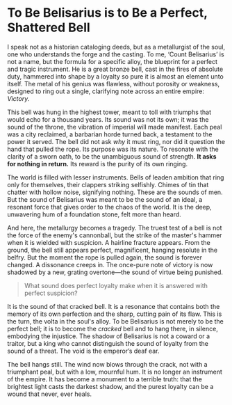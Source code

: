# To Be Belisarius is to Be a Perfect, Shattered Bell

I speak not as a historian cataloging deeds, but as a metallurgist of the soul, one who understands the forge and the casting. To me, ‘Count Belisarius’ is not a name, but the formula for a specific alloy, the blueprint for a perfect and tragic instrument. He is a great bronze bell, cast in the fires of absolute duty, hammered into shape by a loyalty so pure it is almost an element unto itself. The metal of his genius was flawless, without porosity or weakness, designed to ring out a single, clarifying note across an entire empire: *Victory*.

This bell was hung in the highest tower, meant to toll with triumphs that would echo for a thousand years. Its sound was not its own; it was the sound of the throne, the vibration of imperial will made manifest. Each peal was a city reclaimed, a barbarian horde turned back, a testament to the power it served. The bell did not ask *why* it must ring, nor did it question the hand that pulled the rope. Its purpose was its nature. To resonate with the clarity of a sworn oath, to be the unambiguous sound of strength. **It asks for nothing in return.** Its reward is the purity of its own ringing.

The world is filled with lesser instruments. Bells of leaden ambition that ring only for themselves, their clappers striking selfishly. Chimes of tin that chatter with hollow noise, signifying nothing. These are the sounds of men. But the sound of Belisarius was meant to be the sound of an ideal, a resonant force that gives order to the chaos of the world. It is the deep, unwavering hum of a foundation stone, felt more than heard.

And here, the metallurgy becomes a tragedy. The truest test of a bell is not the force of the enemy's cannonball, but the strike of the master's hammer when it is wielded with suspicion. A hairline fracture appears. From the ground, the bell still appears perfect, magnificent, hanging resolute in the belfry. But the moment the rope is pulled again, the sound is forever changed. A dissonance creeps in. The once-pure note of victory is now shadowed by a new, grating overtone—the sound of virtue being punished.

> What sound does perfect loyalty make when it is answered with perfect suspicion?

It is the sound of that cracked bell. It is a resonance that contains both the memory of its own perfection and the sharp, cutting pain of its flaw. This is the turn, the volta in the soul's alloy. To be Belisarius is not merely to be the perfect bell; it is to become the *cracked* bell and to hang there, in silence, embodying the injustice. The shadow of Belisarius is not a coward or a traitor, but a king who cannot distinguish the sound of loyalty from the sound of a threat. The void is the emperor’s deaf ear.

The bell hangs still. The wind now blows through the crack, not with a triumphant peal, but with a low, mournful hum. It is no longer an instrument of the empire. It has become a monument to a terrible truth: that the brightest light casts the darkest shadow, and the purest loyalty can be a wound that never, ever heals.
